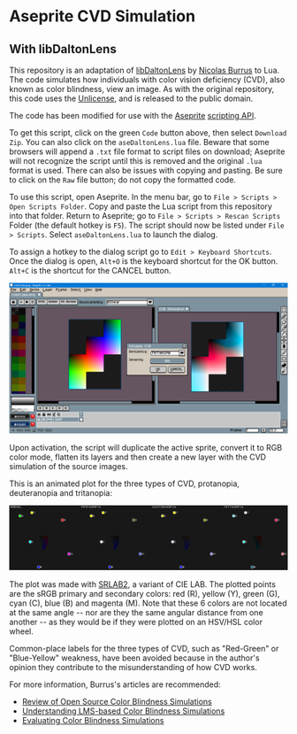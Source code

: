 # Aseprite CVD Simulation
## With libDaltonLens

This repository is an adaptation of [libDaltonLens](https://github.com/DaltonLens/libDaltonLens) by [Nicolas Burrus](https://github.com/nburrus) to Lua. The code simulates how individuals with color vision deficiency (CVD), also known as color blindness, view an image. As with the original repository, this code uses the [Unlicense](https://unlicense.org/), and is released to the public domain.

The code has been modified for use with the [Aseprite](https://www.aseprite.org/) [scripting API](https://github.com/aseprite/api).

To get this script, click on the green `Code` button above, then select `Download Zip`. You can also click on the `aseDaltonLens.lua` file. Beware that some browsers will append a `.txt` file format to script files on download; Aseprite will not recognize the script until this is removed and the original `.lua` format is used. There can also be issues with copying and pasting. Be sure to click on the `Raw` file button; do not copy the formatted code.

To use this script, open Aseprite. In the menu bar, go to `File > Scripts > Open Scripts Folder`. Copy and paste the Lua script from this repository into that folder. Return to Aseprite; go to `File > Scripts > Rescan Scripts` Folder (the default hotkey is `F5`). The script should now be listed under `File > Scripts`. Select `aseDaltonLens.lua` to launch the dialog.

To assign a hotkey to the dialog script go to `Edit > Keyboard Shortcuts`. Once the dialog is open, `Alt+O` is the keyboard shortcut for the OK button. `Alt+C` is the shortcut for the CANCEL button.

![Screen Cap](dialogScreenCap.png)

Upon activation, the script will duplicate the active sprite, convert it to RGB color mode, flatten its layers and then create a new layer with the CVD simulation of the source images.

This is an animated plot for the three types of CVD, protanopia, deuteranopia and tritanopia:

![Animated](animChart.webp)

The plot was made with [SRLAB2](https://www.magnetkern.de/srlab2.html), a variant of CIE LAB. The plotted points are the sRGB primary and secondary colors: red (R), yellow (Y), green (G), cyan (C), blue (B) and magenta (M). Note that these 6 colors are not located at the same angle -- nor are they the same angular distance from one another -- as they would be if they were plotted on an HSV/HSL color wheel.

Common-place labels for the three types of CVD, such as "Red-Green" or "Blue-Yellow" weakness, have been avoided because in the author's opinion they contribute to the misunderstanding of how CVD works.

For more information, Burrus's articles are recommended:
- [Review of Open Source Color Blindness Simulations](https://daltonlens.org/opensource-cvd-simulation/)
- [Understanding LMS-based Color Blindness Simulations](https://daltonlens.org/understanding-cvd-simulation)
- [Evaluating Color Blindness Simulations](https://daltonlens.org/evaluating-cvd-simulation/)